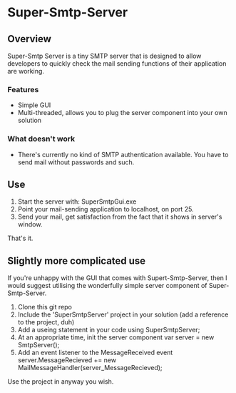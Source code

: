 # Super-Smtp-Server

## Overview
Super-Smtp Server is a tiny SMTP server that is designed to allow developers to quickly check the mail sending functions of their application are working.

### Features
- Simple GUI
- Multi-threaded, allows you to plug the server component into your own solution

### What doesn't work
- There's currently no kind of SMTP authentication available. You have to send mail without passwords and such.

## Use
1. Start the server with:
    SuperSmtpGui.exe
2. Point your mail-sending application to localhost, on port 25.
3. Send your mail, get satisfaction from the fact that it shows in server's window.

That's it.


## Slightly more complicated use
If you're unhappy with the GUI that comes with Supert-Smtp-Server, then I would suggest utilising the wonderfully simple server component of Super-Smtp-Server.

1. Clone this git repo
2. Include the 'SuperSmtpServer' project in your solution (add a reference to the project, duh)
3. Add a useing statement in your code
    using SuperSmtpServer;
4. At an appropriate time, init the server component
    var server = new SmtpServer();
5. Add an event listener to the MessageReceived event
    server.MessageRecieved += new MailMessageHandler(server_MessageRecieved);



Use the project in anyway you wish.